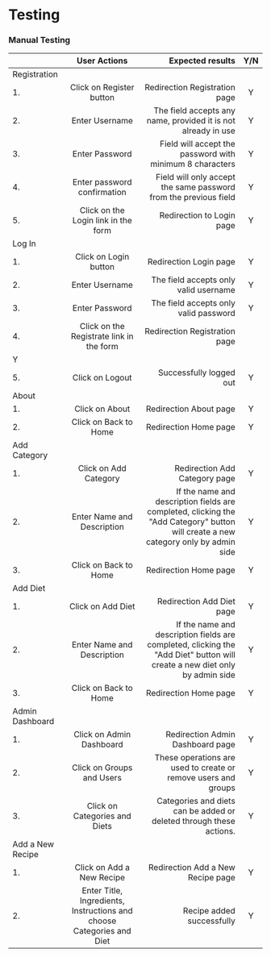 # Testing

### Manual Testing


|  | User Actions| Expected results   | Y/N | 
|:-----|:--------:|------:| :-------: | 
| Registration |  |  |  | 
| 1.  |  Click on Register button   |  Redirection Registration page  | Y |
| 2.  | Enter Username  |  The field accepts any name, provided it is not already in use   |  Y |
| 3.  |  Enter Password   |  Field will accept the password with minimum 8 characters | Y |
| 4.  |  Enter password confirmation | Field will only accept the same password from the previous field | Y |
| 5. |  Click on the Login link in the form  |  Redirection to Login page  | Y |
| Log In |  |  |  | 
| 1.  |  Click on Login button   |  Redirection Login page  | Y |
| 2.  |  Enter Username  | The field accepts only valid username  | Y |
| 3.  |  Enter Password   | The field accepts only valid password | Y |
| 4.  |  Click on the Registrate link in the form   |  Redirection Registration page  | 
Y |
| 5.  |  Click on Logout   | Successfully logged out  | Y |
| About|  |  |  | 
| 1.  |  Click on About   |  Redirection About page  | Y |
| 2.  |  Click on Back to Home   |  Redirection Home page  | Y |
| Add Category |  |  |  | 
| 1.  |  Click on Add Category  |  Redirection Add Category page  | Y |
| 2.  |  Enter Name and Description  | If the name and description fields are completed, clicking the "Add Category" button will create a new category only by admin side | Y |
| 3.  |  Click on Back to Home |  Redirection Home page  | Y |
| Add Diet |  |  |  | 
| 1.  |  Click on Add Diet  |  Redirection Add Diet page  | Y |
| 2.  |  Enter Name and Description  | If the name and description fields are completed, clicking the "Add Diet" button will create a new diet only by admin side | Y |
| 3.  |  Click on Back to Home |  Redirection Home page  | Y |
| Admin Dashboard |  |  |  | 
| 1.  |  Click on Admin Dashboard |  Redirection Admin Dashboard page  | Y |
| 2.  |  Click on Groups and Users  | These operations are used to create or remove users and groups | Y |
| 3.  |  Click on Categories and Diets  |  Categories and diets can be added or deleted through these actions.  | Y |
| Add a New Recipe |  |  |  |
| 1.  |  Click on Add a New Recipe |  Redirection Add a New Recipe page  | Y |
| 2.  | Enter Title, Ingredients, Instructions and choose Categories and Diet  | Recipe added successfully | Y |
